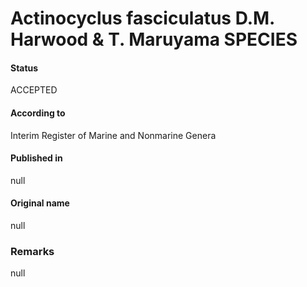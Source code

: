 Actinocyclus fasciculatus D.M. Harwood & T. Maruyama SPECIES
=======

#### Status
ACCEPTED

#### According to
Interim Register of Marine and Nonmarine Genera

#### Published in
null

#### Original name
null

### Remarks
null